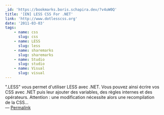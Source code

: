 ```yaml
---
_id: 'https://bookmarks.boris.schapira.dev/?v4uW0Q'
title: '[EN] LESS CSS For .NET'
link: 'http://www.dotlesscss.org'
date: '2011-03-03'
tags:
    - name: css
      slug: css
    - name: LESS
      slug: less
    - name: sharemarks
      slug: sharemarks
    - name: Studio
      slug: studio
    - name: Visual
      slug: visual
---
```


&quot;.LESS&quot; vous permet d'utiliser LESS avec .NET. Vous pouvez ainsi
écrire vos CSS avec .NET puis leur ajouter des variables, des règles internes et
des opérateurs. Attention : une modification nécessite alors une recompilation
de la CSS... <br>&#8212;
<a href="https://bookmarks.boris.schapira.dev/?v4uW0Q" title="Permalink">Permalink</a>
